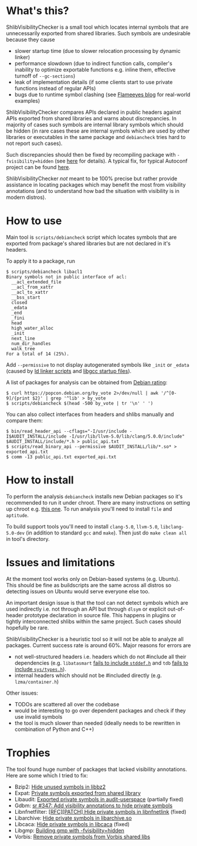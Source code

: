 # What's this?

ShlibVisibilityChecker is a small tool which locates internal symbols
that are unnecessarily exported from shared libraries.
Such symbols are undesirable because they cause
* slower startup time (due to slower relocation processing by dynamic linker)
* performance slowdown (due to indirect function calls, compiler's inability to optimize exportable functions e.g. inline them, effective turnoff of `--gc-sections`)
* leak of implementation details (if some clients start to use private functions instead of regular APIs)
* bugs due to runtime symbol clashing (see [Flameeyes blog](https://flameeyes.blog/2008/02/09/flex-and-linking-conflicts-or-a-possible-reason-why-php-and-recode-are-so-crashy/) for real-world examples)

ShlibVisibilityChecker compares APIs declared in public headers against APIs exported from shared libraries
and warns about discrepancies.
In majority of cases such symbols are internal library symbols which should be hidden
(in rare cases these are internal symbols which are used by other libraries or executables
in the same package and `debiancheck` tries hard to not report such cases).

Such discrepancies should then be fixed by recompiling package
with `-fvisibility=hidden` (see [here](https://gcc.gnu.org/wiki/Visibility) for details).
A typical fix, for typical Autoconf project can be found [here](https://github.com/cacalabs/libcaca/issues/33#issuecomment-387656546).

ShlibVisibilityChecker _not_ meant to be 100% precise but rather provide assistance in locating packages
which may benefit the most from visibility annotations (and to understand how bad the situation
with visibility is in modern distros).

# How to use

Main tool is `scripts/debiancheck` script which locates symbols that are exported from
package's shared libraries but are not declared in it's headers.

To apply it to a package, run
```
$ scripts/debiancheck libacl1
Binary symbols not in public interface of acl:
  __acl_extended_file
  __acl_from_xattr
  __acl_to_xattr
  __bss_start
  closed
  _edata
  _end
  _fini
  head
  high_water_alloc
  _init
  next_line
  num_dir_handles
  walk_tree
For a total of 14 (25%).
```
Add `--permissive` to not display autogenerated symbols like `_init` or `_edata` (caused by [ld linker scripts](https://sourceware.org/ml/binutils/2018-04/msg00326.html) and [libgcc startup files](https://gcc.gnu.org/ml/gcc-help/2018-04/msg00097.html)).

A list of packages for analysis can be obtained from [Debian rating](https://popcon.debian.org/by_vote):
```
$ curl https://popcon.debian.org/by_vote 2>/dev/null | awk '/^[0-9]/{print $2}' | grep '^lib' > by_vote
$ scripts/debiancheck $(head -500 by_vote | tr '\n' ' ')
```

You can also collect interfaces from headers and shlibs manually and compare them:
```
$ bin/read_header_api --cflags="-I/usr/include -I$AUDIT_INSTALL/include -I/usr/lib/llvm-5.0/lib/clang/5.0.0/include" $AUDIT_INSTALL/include/*.h > public_api.txt
$ scripts/read_binary_api --permissive $AUDIT_INSTALL/lib/*.so* > exported_api.txt
$ comm -13 public_api.txt exported_api.txt
```

# How to install

To perform the analysis `debiancheck` installs new Debian packages so it's recommended to run it under chroot.
There are many instructions on setting up chroot e.g. [this one](https://github.com/yugr/debian_pkg_test).
To run analysis you'll need to install `file` and `aptitude`.

To build support tools you'll need to install `clang-5.0`, `llvm-5.0`, `libclang-5.0-dev`
(in addition to standard `gcc` and `make`). Then just do `make clean all` in tool's directory.

# Issues and limitations

At the moment tool works only on Debian-based systems (e.g. Ubuntu).
This should be fine as buildscripts are the same across all distros
so detecting issues on Ubuntu would serve everyone else too.

An important design issue is that the tool can not detect symbols which are used indirectly
i.e. not through an API but through `dlsym` or explicit out-of-header prototype declaration
in source file. This happens in plugins or tightly interconnected shlibs within the same project.
Such cases should hopefully be rare.

ShlibVisibilityChecker is a heuristic tool so it will not be able to analyze all packages.
Current success rate is around 60%.
Major reasons for errors are
* not well-structured headers i.e. headers which do not \#include all their dependencies 
  (e.g. `libatasmart` [fails to include `stddef.h`](https://github.com/Rupan/libatasmart/issues/1)
  and `tdb` [fails to include `sys/types.h`](https://bugzilla.samba.org/show_bug.cgi?id=13398)).
* internal headers which should not be \#included directly (e.g. `lzma/container.h`)

Other issues:
* TODOs are scattered all over the codebase
* would be interesting to go over dependent packages and check if they use invalid symbols
* the tool is much slower than needed (ideally needs to be rewritten in combination of Python and C++)

# Trophies

The tool found huge number of packages that lacked visibility annotations. Here are some which I tried to fix:

* Bzip2: [Hide unused symbols in libbz2](https://bugs.debian.org/cgi-bin/bugreport.cgi?bug=896750)
* Expat: [Private symbols exported from shared library](https://github.com/libexpat/libexpat/issues/195)
* Libaudit: [Exported private symbols in audit-userspace](https://www.redhat.com/archives/linux-audit/2018-April/msg00119.html) (partially fixed)
* Gdbm: [sr #347: Add visibility annotations to hide private symbols](https://puszcza.gnu.org.ua/support/index.php?347)
* Libnfnetfilter: [\[RFC\]\[PATCH\] Hide private symbols in libnfnetlink](https://marc.info/?l=netfilter-devel&m=152481166515881) (fixed)
* Libarchive: [Hide private symbols in libarchive.so](https://github.com/libarchive/libarchive/issues/1017)
* Libcaca: [Hide private symbols in libcaca](https://github.com/cacalabs/libcaca/issues/33) (fixed)
* Libgmp: [Building gmp with -fvisibility=hidden](https://gmplib.org/list-archives/gmp-discuss/2018-April/006229.html)
* Vorbis: [Remove private symbols from Vorbis shared libs](https://github.com/xiph/vorbis/issues/43)
